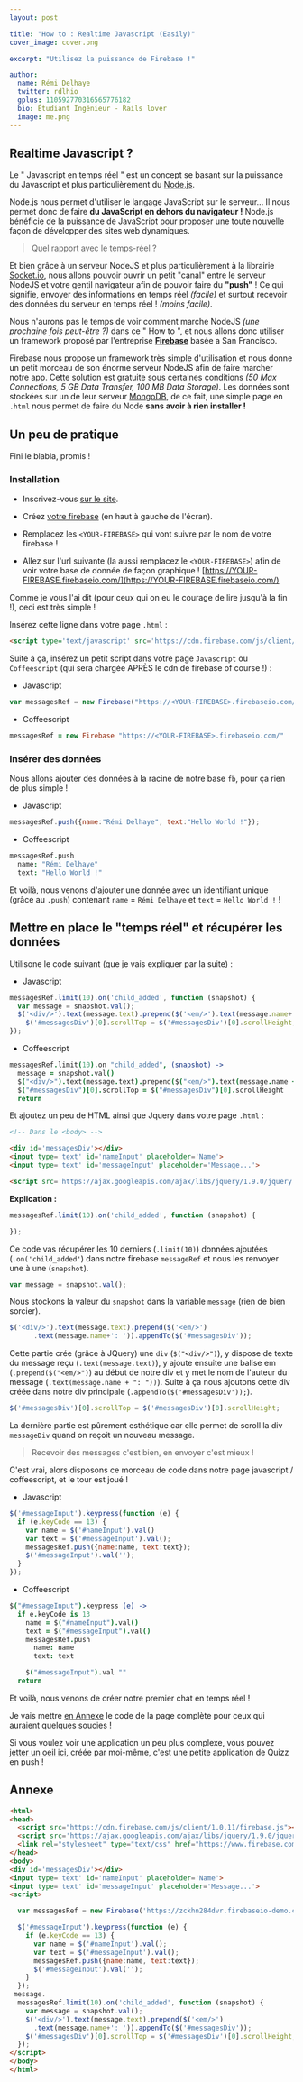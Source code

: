 ```yaml
---
layout: post

title: "How to : Realtime Javascript (Easily)"
cover_image: cover.png

excerpt: "Utilisez la puissance de Firebase !"

author:
  name: Rémi Delhaye
  twitter: rdlhio
  gplus: 110592770316565776182
  bio: Étudiant Ingénieur - Rails lover
  image: me.png
---
```


## Realtime Javascript ?

Le " Javascript en temps réel " est un concept se basant sur la puissance du Javascript et plus particulièrement du [Node.js](http://nodejs.org/).

Node.js nous permet d'utiliser le langage JavaScript sur le serveur... Il nous permet donc de faire **du JavaScript en dehors du navigateur !**
Node.js bénéficie de la puissance de JavaScript pour proposer une toute nouvelle façon de développer des sites web dynamiques.

> Quel rapport avec le temps-réel ?

Et bien grâce à un serveur NodeJS et plus particulièrement à la librairie [Socket.io](http://socket.io/), nous allons pouvoir ouvrir un petit  "canal" entre le serveur NodeJS et votre gentil navigateur afin de pouvoir faire du **"push"** ! Ce qui signifie, envoyer des informations en temps réel *(facile)* et surtout recevoir des données du serveur en temps réel ! *(moins facile)*.

Nous n'aurons pas le temps de voir comment marche NodeJS *(une prochaine fois peut-être ?)* dans ce " How to ", et nous allons donc utiliser un framework proposé par l'entreprise **[Firebase](https://www.firebase.com/)** basée a San Francisco.

Firebase nous propose un framework très simple d'utilisation et nous donne un petit morceau de son énorme serveur NodeJS afin de faire marcher notre app. Cette solution est gratuite sous certaines conditions *(50 Max Connections, 5 GB Data Transfer, 100 MB Data Storage)*. Les données sont stockées sur un de leur serveur [MongoDB](https://www.mongodb.org/), de ce fait, une simple page en `.html` nous permet de faire du Node **sans avoir à rien installer !**

## Un peu de pratique

Fini le blabla, promis !

### Installation

* Inscrivez-vous [sur le site](https://www.firebase.com/account/#/).

* Créez [votre firebase](https://www.firebase.com/account/#/) (en haut à gauche de l'écran).

* Remplacez les `<YOUR-FIREBASE>` qui vont suivre par le nom de votre firebase !

* Allez sur l'url suivante (la aussi remplacez le `<YOUR-FIREBASE>`) afin de voir votre base de donnée de façon graphique ! [https://YOUR-FIREBASE.firebaseio.com/](https://YOUR-FIREBASE.firebaseio.com/)

Comme je vous l'ai dit (pour ceux qui on eu le courage de lire jusqu'à la fin !), ceci est très simple !

Insérez cette ligne dans votre page `.html` :

```html
<script type='text/javascript' src='https://cdn.firebase.com/js/client/1.0.11/firebase.js'></script>

```

Suite à ça, insérez un petit script dans votre page `Javascript` ou `Coffeescript` (qui sera chargée APRÈS le cdn de firebase of course !) :

* Javascript

```javascript
var messagesRef = new Firebase("https://<YOUR-FIREBASE>.firebaseio.com/");

```

* Coffeescript

```coffeescript
messagesRef = new Firebase "https://<YOUR-FIREBASE>.firebaseio.com/"

```

### Insérer des données

Nous allons ajouter des données à la racine de notre base `fb`, pour ça rien de plus simple !

* Javascript

```javascript
messagesRef.push({name:"Rémi Delhaye", text:"Hello World !"});

```

* Coffeescript

```coffeescript
messagesRef.push
  name: "Rémi Delhaye"
  text: "Hello World !"

```

Et voilà, nous venons d'ajouter une donnée avec un identifiant unique (grâce au `.push`) contenant `name` = `Rémi Delhaye` et `text` = `Hello World !` !

## Mettre en place le "temps réel" et récupérer les données

Utilisone le code suivant (que je vais expliquer par la suite) :

* Javascript

```javascript
messagesRef.limit(10).on('child_added', function (snapshot) {
  var message = snapshot.val();
  $('<div/>').text(message.text).prepend($('<em/>').text(message.name+': ')).appendTo($('#messagesDiv'));
    $('#messagesDiv')[0].scrollTop = $('#messagesDiv')[0].scrollHeight;
});

```

* Coffeescript

```coffeescript
messagesRef.limit(10).on "child_added", (snapshot) ->
  message = snapshot.val()
  $("<div/>").text(message.text).prepend($("<em/>").text(message.name + ": ")).appendTo $("#messagesDiv")
  $("#messagesDiv")[0].scrollTop = $("#messagesDiv")[0].scrollHeight
  return


```

Et ajoutez un peu de HTML ainsi que Jquery dans votre page `.html` :

```html
<!-- Dans le <body> -->

<div id='messagesDiv'></div>
<input type='text' id='nameInput' placeholder='Name'>
<input type='text' id='messageInput' placeholder='Message...'>

<script src='https://ajax.googleapis.com/ajax/libs/jquery/1.9.0/jquery.min.js'></script>

```

**Explication :**

```javascript
messagesRef.limit(10).on('child_added', function (snapshot) {

});

```

Ce code vas récupérer les 10 derniers (`.limit(10)`) données ajoutées (`.on('child_added'`) dans notre firebase `messageRef` et nous les renvoyer une à une (`snapshot`).

```javascript
var message = snapshot.val();

```

Nous stockons la valeur du `snapshot` dans la variable `message` (rien de bien sorcier).

```javascript
$('<div/>').text(message.text).prepend($('<em/>')
      .text(message.name+': ')).appendTo($('#messagesDiv'));

```

Cette partie crée (grâce à JQuery) une `div` (`$("<div/>")`), y dispose de texte du message reçu (`.text(message.text)`), y ajoute ensuite une balise em (`.prepend($("<em/>")`) au début de notre div et y met le nom de l'auteur du message (`.text(message.name + ": "))`). Suite à ça nous ajoutons cette div créée dans notre div principale (`.appendTo($('#messagesDiv'));`).

```javascript
$('#messagesDiv')[0].scrollTop = $('#messagesDiv')[0].scrollHeight;

```

La dernière partie est pûrement esthétique car elle permet de scroll la div `messageDiv` quand on reçoit un nouveau message.

> Recevoir des messages c'est bien, en envoyer c'est mieux !

C'est vrai, alors disposons ce morceau de code dans notre page javascript / coffeescript, et le tour est joué !

* Javascript

```javascript
$('#messageInput').keypress(function (e) {
  if (e.keyCode == 13) {
    var name = $('#nameInput').val()
    var text = $('#messageInput').val();
    messagesRef.push({name:name, text:text});
    $('#messageInput').val('');
  }
});

```

* Coffeescript

```coffeescript
$("#messageInput").keypress (e) ->
  if e.keyCode is 13
    name = $("#nameInput").val()
    text = $("#messageInput").val()
    messagesRef.push
      name: name
      text: text

    $("#messageInput").val ""
  return

```

Et voilà, nous venons de créer notre premier chat en temps réel !

Je vais mettre [en Annexe](#Annexe) le code de la page complète pour ceux qui auraient quelques soucies !

Si vous voulez voir une application un peu plus complexe, vous pouvez [jetter un oeil ici](https://github.com/rdlh/quizzz/tree/develop/public), créée par moi-même, c'est une petite application de Quizz en push !

## Annexe
```html
<html>
<head>
  <script src="https://cdn.firebase.com/js/client/1.0.11/firebase.js"></script>
  <script src='https://ajax.googleapis.com/ajax/libs/jquery/1.9.0/jquery.min.js'></script>
  <link rel="stylesheet" type="text/css" href="https://www.firebase.com/css/example.css">
</head>
<body>
<div id='messagesDiv'></div>
<input type='text' id='nameInput' placeholder='Name'>
<input type='text' id='messageInput' placeholder='Message...'>
<script>

  var messagesRef = new Firebase('https://zckhn284dvr.firebaseio-demo.com/');

  $('#messageInput').keypress(function (e) {
    if (e.keyCode == 13) {
      var name = $('#nameInput').val();
      var text = $('#messageInput').val();
      messagesRef.push({name:name, text:text});
      $('#messageInput').val('');
    }
  });
 message.
  messagesRef.limit(10).on('child_added', function (snapshot) {
    var message = snapshot.val();
    $('<div/>').text(message.text).prepend($('<em/>')
      .text(message.name+': ')).appendTo($('#messagesDiv'));
    $('#messagesDiv')[0].scrollTop = $('#messagesDiv')[0].scrollHeight;
  });
</script>
</body>
</html>

```
